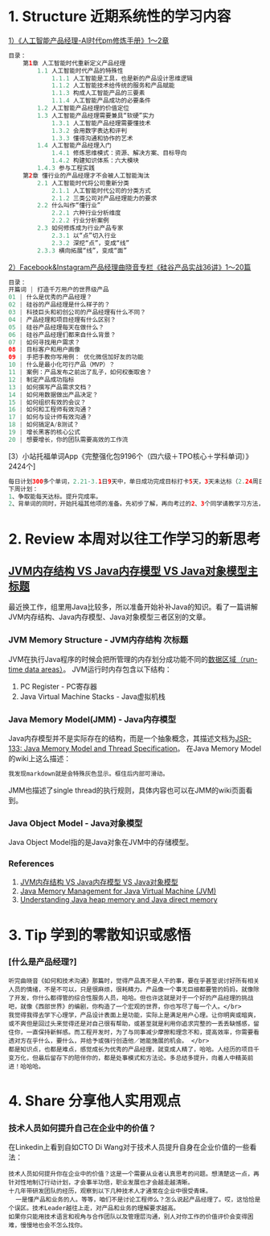# 1. Structure 近期系统性的学习内容
[1）《人工智能产品经理-AI时代pm修炼手册》1～2章](https://book.douban.com/subject/30245174/)
```Java
目录：
    第1章 人工智能时代重新定义产品经理 
        1.1 人工智能时代产品的特殊性
            1.1.1 人工智能是工具，也是新的产品设计思维逻辑 
            1.1.2 人工智能技术给传统的服务和产品赋能 
            1.1.3 构成人工智能产品的三要素
            1.1.4 人工智能产品成功的必要条件 
        1.2 人工智能产品经理的价值定位 
        1.3 人工智能产品经理需要兼具“软硬”实力 
            1.3.1 人工智能产品经理需要懂技术 
            1.3.2 会用数字表达和评判
            1.3.3 懂得沟通和协作的艺术 
        1.4 人工智能产品经理入门
            1.4.1 修炼思维模式：资源、解决方案、目标导向 
            1.4.2 构建知识体系：六大模块 
        1.4.3 参与工程实践 
    第2章 懂行业的产品经理才不会被人工智能淘汰 
        2.1 人工智能时代将公司重新分类 
            2.1.1 人工智能时代公司的分类方式 
            2.1.2 三类公司对产品经理能力的要求 
        2.2 什么叫作“懂行业” 
            2.2.1 六种行业分析维度 
            2.2.2 行业分析案例 
        2.3 如何修炼成为行业产品专家 
            2.3.1 以“点”切入行业 
            2.3.2 深挖“点”，变成“线” 
        2.3.3 横向拓展“线”，变成“面” 
```
[2）Facebook&Instagram产品经理曲晓音专栏《硅谷产品实战36讲》1～20篇](https://book.douban.com/subject/30245174/)
```Java
目录：
开篇词 | 打造千万用户的世界级产品
01 | 什么是优秀的产品经理？
02 | 硅谷的产品经理是什么样子的？
03 | 科技巨头和初创公司的产品经理有什么不同？
04 | 产品经理和项目经理有什么区别？
05 | 硅谷产品经理每天在做什么？
06 | 硅谷产品经理们都来自什么背景？
07 | 如何寻找用户需求？
08 | 目标客户和用户画像
09 | 手把手教你写用例： 优化微信加好友的功能
10 | 什么是最小化可行产品（MVP）？
11 | 案例：产品发布之前出了乱子，如何权衡取舍？
12 | 制定产品成功指标
13 | 如何撰写产品需求文档？
14 | 如何用数据做出产品决定？
15 | 如何组织有效的会议？
16 | 如何和工程师有效沟通？
17 | 如何与设计师有效沟通？
18 | 如何搞定A/B测试？
19 | 增长黑客的核心公式
20 | 想要增长，你的团队需要高效的工作流
```
[3）小站托福单词App《完整强化包9196个（四六级＋TPO核心＋学科单词）》2424个]
```Java
每日计划300多个单词，2.21-3.1日9天中，单日成功完成目标打卡5天，3天未达标（2.24周日255个、2.27周三260个、3.1周五100个），1天未背（2.25周一）。
下周计划：
1、争取能每天达标。提升完成率。
2、背单词的同时，开始托福其他项的准备。先初步了解，再向考过的2、3个同学请教学习方法，准备好学习材料，开始执行。
```
# 2. Review 本周对以往工作学习的新思考
## [JVM内存结构 VS Java内存模型 VS Java对象模型](https://www.hollischuang.com/archives/2509)[主标题](链接)
最近换工作，组里用Java比较多，所以准备开始补补Java的知识。看了一篇讲解JVM内存结构、Java内存模型、Java对象模型三者区别的文章。

### JVM Memory Structure - JVM内存结构   次标题
JVM在执行Java程序的时候会把所管理的内存划分成功能不同的[数据区域（run-time data areas）](https://docs.oracle.com/javase/specs/jvms/se8/html/jvms-2.html#jvms-2.5)。
JVM运行时内存包含以下结构：
  1. PC Register - PC寄存器
  2. Java Virtual Machine Stacks - Java虚拟机栈

### Java Memory Model(JMM) - Java内存模型
Java内存模型并不是实际存在的结构，而是一个抽象概念，其描述文档为[JSR-133: Java Memory Model and Thread Specification](www.cs.umd.edu/~pugh/java/memoryModel/jsr133.pdf)。
在Java Memory Model的wiki上这么描述：
```Markdown
我发现markdown就是会特殊灰色显示。框住后内部可滑动。

```
JMM也描述了single thread的执行规则，具体内容也可以在JMM的wiki页面看到。

### Java Object Model - Java对象模型
Java Object Model指的是Java对象在JVM中的存储模型。


### References
  1. [JVM内存结构 VS Java内存模型 VS Java对象模型](https://www.hollischuang.com/archives/2509)
  2. [Java Memory Management for Java Virtual Machine (JVM)](https://betsol.com/2017/06/java-memory-management-for-java-virtual-machine-jvm/)
  3. [Understanding Java heap memory and Java direct memory](http://fibrevillage.com/sysadmin/325-understanding-java-heap-memory-and-java-direct-memory)
    
# 3. Tip 学到的零散知识或感悟
### [什么是产品经理?]
    听完曲晓音《如何和技术沟通》那篇时，觉得产品真不是人干的事，要在乎甚至说讨好所有相关人员的情绪，不是不可以，只是很麻烦，很耗精力。产品像一个事无巨细都要管的妈妈，就像除了开发，你什么都得管的综合性服务人员，哈哈。但也许这就是对于一个好的产品经理的挑战吧，就像《西部世界》的编剧，你构造了一个宏观的世界，你也写尽了每一个人。</br>
    我觉得我得去学下心理学，产品设计表面上是功能，实际上是满足用户心理。让你明爽或暗爽，或不爽但是回过头来觉得还是对自己很有帮助，或甚至就是利用你追求完整的一丢丢缺憾感，留住你，一直保持新鲜感。而工程开发时，为了与同事减少摩擦和理念不和，提高效率，你需要看透对方在乎什么，要什么，并给予或强行创造他／她能施展的机会。 </br>
    都是知识点，也都是难点，感觉成长为优秀的产品经理，就变成人精了，哈哈。人经历的项目千变万化，但最后留存下的陪伴你的，都是处事模式和方法论。多总结多提升，向着人中精英前进！哈哈哈。 
  
# 4. Share 分享他人实用观点
### 技术人员如何提升自己在企业中的价值？
在Linkedin上看到自如CTO Di Wang对于技术人员提升自身在企业价值的一些看法：
```
技术人员如何提升你在企业中的价值？这是一个需要从业者认真思考的问题。想清楚这一点，再针对性地制订行动计划，才会事半功倍，职业发展也才会越走越清晰。
十几年带研发团队的经历，观察到以下几种技术人才通常在企业中很受青睐。
  一是懂产品和业务的人。等等，咱们不是讨论工程师么？怎么说起产品经理了。哎，这恰恰是个误区。技术Leader越往上走，对产品和业务的理解要求越高。
如果你只能用技术语言和视角与合作团队以及管理层沟通，别人对你工作的价值评价会变得困难，慢慢地也会不怎么找你。

```
